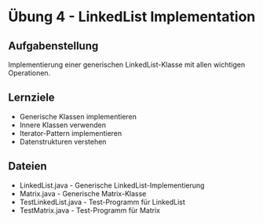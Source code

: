 # Übung 4 - LinkedList Implementation

## Aufgabenstellung
Implementierung einer generischen LinkedList-Klasse mit allen wichtigen Operationen.

## Lernziele
- Generische Klassen implementieren
- Innere Klassen verwenden
- Iterator-Pattern implementieren
- Datenstrukturen verstehen

## Dateien
- LinkedList.java - Generische LinkedList-Implementierung
- Matrix.java - Generische Matrix-Klasse
- TestLinkedList.java - Test-Programm für LinkedList
- TestMatrix.java - Test-Programm für Matrix
